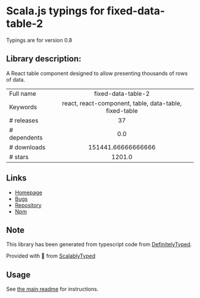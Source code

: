 
# Scala.js typings for fixed-data-table-2

Typings are for version 0.8

## Library description:
A React table component designed to allow presenting thousands of rows of data.

|                    |                 |
| ------------------ | :-------------: |
| Full name          | fixed-data-table-2 |
| Keywords           | react, react-component, table, data-table, fixed-table |
| # releases         | 37 |
| # dependents       | 0.0 |
| # downloads        | 151441.66666666666 |
| # stars            | 1201.0 |

## Links
- [Homepage](https://schrodinger.github.io/fixed-data-table-2)
- [Bugs](https://github.com/schrodinger/fixed-data-table-2/issues)
- [Repository](https://github.com/schrodinger/fixed-data-table-2)
- [Npm](https://www.npmjs.com/package/fixed-data-table-2)
    


## Note
This library has been generated from typescript code from [DefinitelyTyped](https://definitelytyped.org).

Provided with :purple_heart: from [ScalablyTyped](https://github.com/oyvindberg/ScalablyTyped)

## Usage
See [the main readme](../../readme.md) for instructions.


